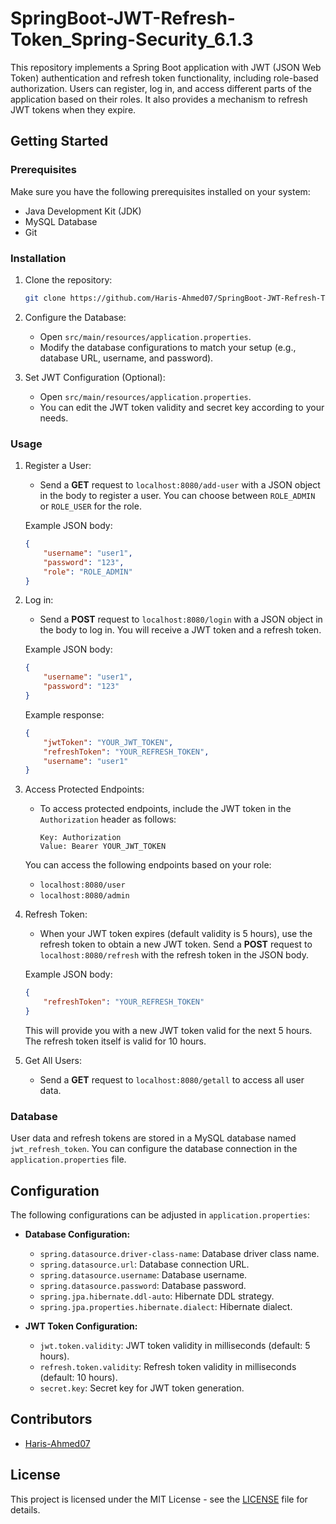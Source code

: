 # SpringBoot-JWT-Refresh-Token_Spring-Security_6.1.3


This repository implements a Spring Boot application with JWT (JSON Web Token) authentication and refresh token functionality, including role-based authorization. Users can register, log in, and access different parts of the application based on their roles. It also provides a mechanism to refresh JWT tokens when they expire.

## Getting Started

### Prerequisites

Make sure you have the following prerequisites installed on your system:

- Java Development Kit (JDK)
- MySQL Database
- Git

### Installation

1. Clone the repository:

   ```bash
   git clone https://github.com/Haris-Ahmed07/SpringBoot-JWT-Refresh-Token_Spring-Security_6.1.3.git
   ```

2. Configure the Database:

   - Open `src/main/resources/application.properties`.
   - Modify the database configurations to match your setup (e.g., database URL, username, and password).

3. Set JWT Configuration (Optional):

   - Open `src/main/resources/application.properties`.
   - You can edit the JWT token validity and secret key according to your needs.

### Usage

1. Register a User:

   - Send a **GET** request to `localhost:8080/add-user` with a JSON object in the body to register a user. You can choose between `ROLE_ADMIN` or `ROLE_USER` for the role.

   Example JSON body:
   ```json
   {
       "username": "user1",
       "password": "123",
       "role": "ROLE_ADMIN"
   }
   ```

2. Log in:

   - Send a **POST** request to `localhost:8080/login` with a JSON object in the body to log in. You will receive a JWT token and a refresh token.

   Example JSON body:
   ```json
   {
       "username": "user1",
       "password": "123"
   }
   ```

   Example response:
   ```json
   {
       "jwtToken": "YOUR_JWT_TOKEN",
       "refreshToken": "YOUR_REFRESH_TOKEN",
       "username": "user1"
   }
   ```

3. Access Protected Endpoints:

   - To access protected endpoints, include the JWT token in the `Authorization` header as follows:

     ```
     Key: Authorization
     Value: Bearer YOUR_JWT_TOKEN
     ```

   You can access the following endpoints based on your role:

   - `localhost:8080/user`
   - `localhost:8080/admin`

4. Refresh Token:

   - When your JWT token expires (default validity is 5 hours), use the refresh token to obtain a new JWT token. Send a **POST** request to `localhost:8080/refresh` with the refresh token in the JSON body.

   Example JSON body:
   ```json
   {
       "refreshToken": "YOUR_REFRESH_TOKEN"
   }
   ```

   This will provide you with a new JWT token valid for the next 5 hours. The refresh token itself is valid for 10 hours.

5. Get All Users:

   - Send a **GET** request to `localhost:8080/getall` to access all user data.

### Database

User data and refresh tokens are stored in a MySQL database named `jwt_refresh_token`. You can configure the database connection in the `application.properties` file.

## Configuration

The following configurations can be adjusted in `application.properties`:

- **Database Configuration:**
  - `spring.datasource.driver-class-name`: Database driver class name.
  - `spring.datasource.url`: Database connection URL.
  - `spring.datasource.username`: Database username.
  - `spring.datasource.password`: Database password.
  - `spring.jpa.hibernate.ddl-auto`: Hibernate DDL strategy.
  - `spring.jpa.properties.hibernate.dialect`: Hibernate dialect.

- **JWT Token Configuration:**
  - `jwt.token.validity`: JWT token validity in milliseconds (default: 5 hours).
  - `refresh.token.validity`: Refresh token validity in milliseconds (default: 10 hours).
  - `secret.key`: Secret key for JWT token generation.

## Contributors

- [Haris-Ahmed07](https://github.com/Haris-Ahmed07)

## License

This project is licensed under the MIT License - see the [LICENSE](LICENSE) file for details.
